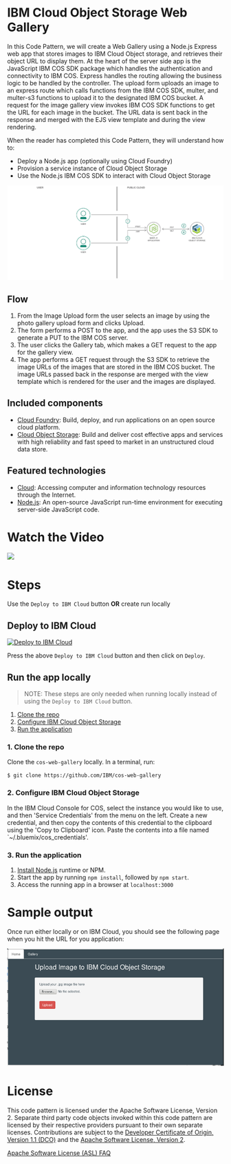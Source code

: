 # IBM Cloud Object Storage Web Gallery

In this Code Pattern, we will create a Web Gallery using a Node.js Express web app that stores images to IBM Cloud Object storage, and retrieves their object URL to display them.  At the heart of the server side app is the JavaScript IBM COS SDK package which handles the authentication and connectivity to IBM COS. Express handles the routing allowing the business logic to be handled by the controller. The upload form uploads an image to an express route which calls functions from the IBM COS SDK, multer, and multer-s3 functions to upload it to the designated IBM COS bucket. A request for the image gallery view invokes IBM COS SDK functions to get the URL for each image in the bucket. The URL data is sent back in the response and merged with the EJS view template and during the view rendering.

When the reader has completed this Code Pattern, they will understand how to:

* Deploy a Node.js app (optionally using Cloud Foundry)
* Provision a service instance of Cloud Object Storage
* Use the Node.js IBM COS SDK to interact with Cloud Object Storage

![](doc/source/images/architecture.png)

## Flow

1. From the Image Upload form the user selects an image by using the photo gallery upload form and clicks Upload.
2. The form performs a POST to the app, and the app uses the S3 SDK to generate a PUT to the IBM COS server.
3. The user clicks the Gallery tab, which makes a GET request to the app for the gallery view.
4. The app performs a GET request through the S3 SDK to retrieve the image URLs of the images that are stored in the IBM COS bucket. The image URLs passed back in the response are merged with the view template which is rendered for the user and the images are displayed.

## Included components

* [Cloud Foundry](https://www.cloudfoundry.org/): Build, deploy, and run applications on an open source cloud platform.
* [Cloud Object Storage](https://cloud.ibm.com/catalog/services/cloud-object-storage): Build and deliver cost effective apps and services with high reliability and fast speed to market in an unstructured cloud data store.

## Featured technologies

* [Cloud](https://developer.ibm.com/depmodels/cloud/): Accessing computer and information technology resources through the Internet.
* [Node.js](https://nodejs.org/): An open-source JavaScript run-time environment for executing server-side JavaScript code.

# Watch the Video

[![](https://img.youtube.com/vi/0OLmvFJ_HKM/0.jpg)](https://www.youtube.com/watch?v=0OLmvFJ_HKM)

# Steps
Use the ``Deploy to IBM Cloud`` button **OR** create run locally

## Deploy to IBM Cloud

[![Deploy to IBM Cloud](https://cloud.ibm.com/devops/setup/deploy/button.png)](https://cloud.ibm.com/devops/setup/deploy?repository=https://github.com/IBM/cos-web-gallery)

Press the above ``Deploy to IBM Cloud`` button and then click on ``Deploy``.

## Run the app locally
> NOTE: These steps are only needed when running locally instead of using the ``Deploy to IBM Cloud`` button.

1. [Clone the repo](#1-clone-the-repo)
2. [Configure IBM Cloud Object Storage](#2-configure-ibm-cloud-object-storage)
3. [Run the application](#3-run-the-application)

### 1. Clone the repo

Clone the `cos-web-gallery` locally. In a terminal, run:

```
$ git clone https://github.com/IBM/cos-web-gallery
```

### 2. Configure IBM Cloud Object Storage

In the IBM Cloud Console for COS, select the instance you would like to use, and then 'Service Credentials' from the menu on the left.  Create a new credential, and then copy the contents of this credential to the clipboard using the 'Copy to Clipboard' icon.  Paste the contents into a file named `~/.bluemix/cos_credentials'.

### 3. Run the application
1. [Install Node.js][] runtime or NPM.
1. Start the app by running `npm install`, followed by `npm start`.
1. Access the running app in a browser at `localhost:3000`

# Sample output

Once run either locally or on IBM Cloud, you should see the following page when you hit the URL for you application:

![](doc/source/images/cos_webgallery.png)

# License

This code pattern is licensed under the Apache Software License, Version 2.  Separate third party code objects invoked within this code pattern are licensed by their respective providers pursuant to their own separate licenses. Contributions are subject to the [Developer Certificate of Origin, Version 1.1 (DCO)](https://developercertificate.org/) and the [Apache Software License, Version 2](https://www.apache.org/licenses/LICENSE-2.0.txt).

[Apache Software License (ASL) FAQ](https://www.apache.org/foundation/license-faq.html#WhatDoesItMEAN)

[Install Node.js]: https://nodejs.org/en/download/
